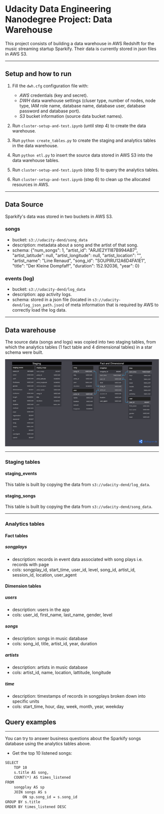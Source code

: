 # Udacity Data Engineering Nanodegree Project: Data Warehouse

This project consists of building a data warehouse in AWS Redshift for the music streaming startup Sparkify. Their data is currently stored in json files in AWS S3.

___
## Setup and how to run

1. Fill the `dwh.cfg` configuration file with: 
    - *AWS* credentials (key and secret).
    - *DWH* data warehouse settings (cluser type, number of nodes, node type, IAM role name, database name, database user, database password and database port).
    - *S3* bucket information (source data bucket names).

2. Run `cluster-setup-and-test.ipynb` (until step 4) to create the data warehouse.

3. Run `python create_tables.py` to create the staging and analytics tables in the data warehouse.

4. Run `python etl.py` to insert the source data stored in AWS S3 into the data warehouse tables. 

5. Run `cluster-setup-and-test.ipynb` (step 5) to query the analytics tables.

6. Run `cluster-setup-and-test.ipynb` (step 6) to clean up the allocated resources in AWS.

___
## Data Source

Sparkify's data was stored in two buckets in AWS S3.

### **songs**
- bucket: `s3://udacity-dend/song_data`
- description: metadata about a song and the artist of that song.
- schema: {"num_songs": 1, "artist_id": "ARJIE2Y1187B994AB7", "artist_latitude": null, "artist_longitude": null, "artist_location": "", "artist_name": "Line Renaud", "song_id": "SOUPIRU12A6D4FA1E1", "title": "Der Kleine Dompfaff", "duration": 152.92036, "year": 0}

### **events (log)**
- bucket: `s3://udacity-dend/log_data`
- description: app activity logs.
- schema: stored in a json file (located in `s3://udacity-dend/log_json_path.json`) of meta information that is required by AWS to correctly load the log data.

___
## Data warehouse

The source data (songs and logs) was copied into two staging tables, from which the analytics tables (1 fact table and 4 dimensional tables) in a star schema were built.

![ER Diagram of Sparkify's staging and analytics tables](./udacity-dend-project-data-warehouse.png)

___
### Staging tables

#### **staging_events**
This table is built by copying the data from `s3://udacity-dend/log_data`. 

#### **staging_songs**
This table is built by copying the data from `s3://udacity-dend/song_data`. 

___
### Analytics tables

#### Fact tables

##### **songplays**
- description: records in event data associated with song plays i.e. records with page
- cols: songplay_id, start_time, user_id, level, song_id, artist_id, session_id, location, user_agent

#### Dimension tables

##### **users**
- description: users in the app
- cols: user_id, first_name, last_name, gender, level

##### **songs**
- description: songs in music database
- cols: song_id, title, artist_id, year, duration

##### **artists**
- description: artists in music database
- cols: artist_id, name, location, lattitude, longitude

##### **time**
- description: timestamps of records in songplays broken down into specific units
- cols: start_time, hour, day, week, month, year, weekday

## Query examples
___
You can try to answer business questions about the Sparkify songs database using the analytics tables above.

* Get the top 10 listened songs:

```
SELECT 
    TOP 10 
    s.title AS song, 
    COUNT(*) AS times_listened
FROM 
    songplay AS sp
    JOIN songs AS s 
        ON sp.song_id = s.song_id
GROUP BY s.title
ORDER BY times_listened DESC
```

